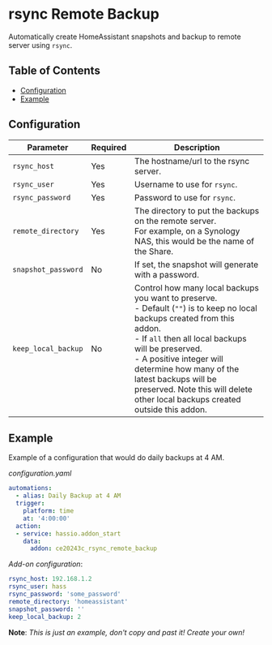 
# rsync Remote Backup

Automatically create HomeAssistant snapshots and backup to remote server using `rsync`.


## Table of Contents

* [Configuration](#configuration)
* [Example](#example)

## Configuration

|Parameter|Required|Description|
|---------|--------|-----------|
|`rsync_host`|Yes|The hostname/url to the rsync server.|
|`rsync_user`|Yes|Username to use for `rsync`.|
|`rsync_password`|Yes|Password to use for `rsync`.|
|`remote_directory`|Yes|The directory to put the backups on the remote server.<br />For example, on a Synology NAS, this would be the name of the Share.|
|`snapshot_password`|No|If set, the snapshot will generate with a password.|
|`keep_local_backup`|No|Control how many local backups you want to preserve.<br />- Default (`""`) is to keep no local backups created from this addon.<br />- If `all` then all local backups will be preserved.<br />- A positive integer will determine how many of the latest backups will be preserved. Note this will delete other local backups created outside this addon.|


## Example

Example of a configuration that would do daily backups at 4 AM.

_configuration.yaml_
```yaml
automations:
  - alias: Daily Backup at 4 AM
  trigger:
    platform: time
    at: '4:00:00'
  action:
  - service: hassio.addon_start
    data:
      addon: ce20243c_rsync_remote_backup
```

_Add-on configuration_:
```yaml
rsync_host: 192.168.1.2
rsync_user: hass
rsync_password: 'some_password'
remote_directory: 'homeassistant'
snapshot_password: ''
keep_local_backup: 2
```

**Note**: _This is just an example, don't copy and past it! Create your own!_